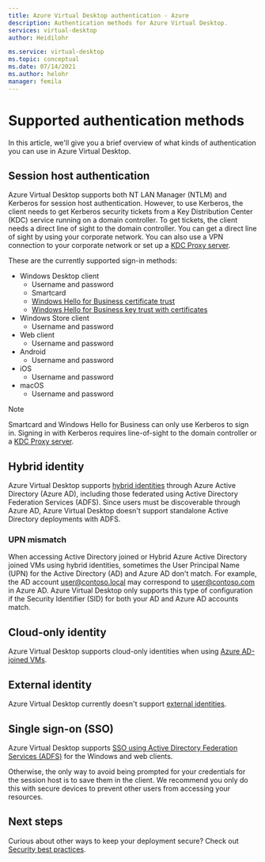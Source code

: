 ```yaml
---
title: Azure Virtual Desktop authentication - Azure
description: Authentication methods for Azure Virtual Desktop.
services: virtual-desktop
author: Heidilohr

ms.service: virtual-desktop
ms.topic: conceptual
ms.date: 07/14/2021
ms.author: helohr
manager: femila
---
```

# Supported authentication methods

In this article, we'll give you a brief overview of what kinds of authentication you can use in Azure Virtual Desktop.

## Session host authentication

Azure Virtual Desktop supports both NT LAN Manager (NTLM) and Kerberos for session host authentication. However, to use Kerberos, the client needs to get Kerberos security tickets from a Key Distribution Center (KDC) service running on a domain controller. To get tickets, the client needs a direct line of sight to the domain controller. You can get a direct line of sight by using your corporate network. You can also use a VPN connection to your corporate network or set up a [KDC Proxy server](key-distribution-center-proxy.md).

These are the currently supported sign-in methods:

- Windows Desktop client
    - Username and password
    - Smartcard
    - [Windows Hello for Business certificate trust](/windows/security/identity-protection/hello-for-business/hello-hybrid-cert-trust)
    - [Windows Hello for Business key trust with certificates](/windows/security/identity-protection/hello-for-business/hello-deployment-rdp-certs)
- Windows Store client
    - Username and password
- Web client
    - Username and password
- Android
    - Username and password
- iOS
    - Username and password
- macOS
    - Username and password

>[!NOTE]
>Smartcard and Windows Hello for Business can only use Kerberos to sign in. Signing in with Kerberos requires line-of-sight to the domain controller or a [KDC Proxy server](key-distribution-center-proxy.md).

## Hybrid identity

Azure Virtual Desktop supports [hybrid identities](../active-directory/hybrid/whatis-hybrid-identity.md) through Azure Active Directory (Azure AD), including those federated using Active Directory Federation Services (ADFS). Since users must be discoverable through Azure AD, Azure Virtual Desktop doesn't support standalone Active Directory deployments with ADFS.

### UPN mismatch

When accessing Active Directory joined or Hybrid Azure Active Directory joined VMs using hybrid identities, sometimes the User Principal Name (UPN) for the Active Directory (AD) and Azure AD don't match. For example, the AD account user@contoso.local may correspond to user@contoso.com in Azure AD. Azure Virtual Desktop only supports this type of configuration if the Security Identifier (SID) for both your AD and Azure AD accounts match.

## Cloud-only identity

Azure Virtual Desktop supports cloud-only identities when using [Azure AD-joined VMs](deploy-azure-ad-joined-vm.md).

## External identity

Azure Virtual Desktop currently doesn't support [external identities](../active-directory/external-identities/index.yml).

## Single sign-on (SSO)

Azure Virtual Desktop supports [SSO using Active Directory Federation Services (ADFS)](configure-adfs-sso.md) for the Windows and web clients.

Otherwise, the only way to avoid being prompted for your credentials for the session host is to save them in the client. We recommend you only do this with secure devices to prevent other users from accessing your resources.

## Next steps

Curious about other ways to keep your deployment secure? Check out [Security best practices](security-guide.md).